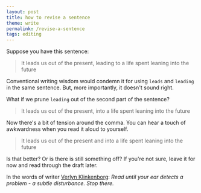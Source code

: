 ```yaml
---
layout: post
title: how to revise a sentence
theme: write
permalink: /revise-a-sentence
tags: editing
---
```


Suppose you have this sentence:
> It leads us out of the present, leading to a life spent leaning into the future

Conventional writing wisdom would condemn it for using `leads` and `leading` in the same sentence.
But, more importantly, it doesn't sound right.

What if we prune `leading` out of the second part of the sentence?
> It leads us out of the present, into a life spent leaning into the future

Now there's a bit of tension around the comma.
You can hear a touch of awkwardness when you read it aloud to yourself.

> It leads us out of the present and into a life spent leaning into the future

Is that better?
Or is there is still something off?
If you're not sure, leave it for now and read through the draft later.

In the words of writer [Verlyn Klinkenborg](https://www.goodreads.com/en/book/show/13155290): _Read until your ear detects a problem - a subtle disturbance. Stop there._